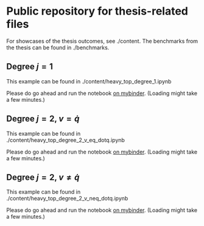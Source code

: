 # Public repository for thesis-related files

For showcases of the thesis outcomes, see ./content.
The benchmarks from the thesis can be found in ./benchmarks.

## Degree $j = 1$

This example can be found in ./content/heavy_top_degree_1.ipynb

Please do go ahead and run the notebook [on mybinder](https://mybinder.org/v2/gh/Homomorpheus/nhammer-thesis-public/ef55264ed9fd5493aa7034676e4659790f589ac6?urlpath=lab%2Ftree%2Fcontent%2Fheavy_top_degree_1.ipynb). (Loading might take a few minutes.)

## Degree $j = 2$, $v = \dot{q}$

This example can be found in ./content/heavy_top_degree_2_v_eq_dotq.ipynb

Please do go ahead and run the notebook [on mybinder](https://mybinder.org/v2/gh/Homomorpheus/nhammer-thesis-public/ef55264ed9fd5493aa7034676e4659790f589ac6?urlpath=lab%2Ftree%2Fcontent%2Fheavy_top_degree_2_v_eq_dotq.ipynb). (Loading might take a few minutes.)

## Degree $j = 2$, $v \neq \dot{q}$

This example can be found in ./content/heavy_top_degree_2_v_neq_dotq.ipynb

Please do go ahead and run the notebook [on mybinder](https://mybinder.org/v2/gh/Homomorpheus/nhammer-thesis-public/ef55264ed9fd5493aa7034676e4659790f589ac6?urlpath=lab%2Ftree%2Fcontent%2Fheavy_top_degree_2_v_neq_dotq.ipynb). (Loading might take a few minutes.)
